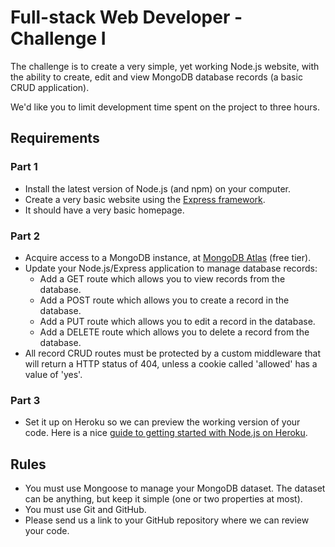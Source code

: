 # Full-stack Web Developer - Challenge I

The challenge is to create a very simple, yet working Node.js website, with the ability to create, edit and view MongoDB database records (a basic CRUD application).

We'd like you to limit development time spent on the project to three hours.

## Requirements

### Part 1

- Install the latest version of Node.js (and npm) on your computer.
- Create a very basic website using the [Express framework](http://expressjs.com/).
- It should have a very basic homepage.

### Part 2

- Acquire access to a MongoDB instance, at [MongoDB Atlas](https://www.mongodb.com/) (free tier).
- Update your Node.js/Express application to manage database records:
  - Add a GET route which allows you to view records from the database.
  - Add a POST route which allows you to create a record in the database.
  - Add a PUT route which allows you to edit a record in the database.
  - Add a DELETE route which allows you to delete a record from the database.
- All record CRUD routes must be protected by a custom middleware that will return a HTTP status of 404, unless a cookie called 'allowed' has a value of 'yes'.

### Part 3

- Set it up on Heroku so we can preview the working version of your code. Here is a nice [guide to getting started with Node.js on Heroku](https://devcenter.heroku.com/articles/getting-started-with-nodejs#introduction).

## Rules

- You must use Mongoose to manage your MongoDB dataset. The dataset can be anything, but keep it simple (one or two properties at most).
- You must use Git and GitHub.
- Please send us a link to your GitHub repository where we can review your code.

